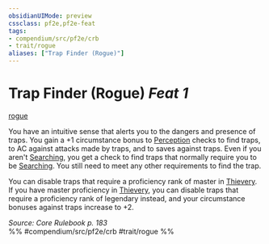 ```yaml
---
obsidianUIMode: preview
cssclass: pf2e,pf2e-feat
tags:
- compendium/src/pf2e/crb
- trait/rogue
aliases: ["Trap Finder (Rogue)"]
---
```

# Trap Finder (Rogue)  *Feat 1*  
[rogue](rules/traits/rogue.md "Rogue Class Trait")  


You have an intuitive sense that alerts you to the dangers and presence of traps. You gain a +1 circumstance bonus to [Perception](compendium/skills.md#Perception) checks to find traps, to AC against attacks made by traps, and to saves against traps. Even if you aren't [Searching](rules/actions/search.md), you get a check to find traps that normally require you to be [Searching](rules/actions/search.md). You still need to meet any other requirements to find the trap.

You can disable traps that require a proficiency rank of master in [Thievery](compendium/skills.md#Thievery). If you have master proficiency in [Thievery](compendium/skills.md#Thievery), you can disable traps that require a proficiency rank of legendary instead, and your circumstance bonuses against traps increase to +2.

*Source: Core Rulebook p. 183*  
%% #compendium/src/pf2e/crb #trait/rogue %%